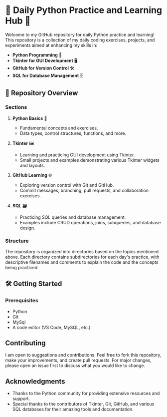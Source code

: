 # 🐍 Daily Python Practice and Learning Hub 🚀

Welcome to my GitHub repository for daily Python practice and learning! This repository is a collection of my daily coding exercises, projects, and experiments aimed at enhancing my skills in:

- **Python Programming** 🐍
- **Tkinter for GUI Development** 🖥️
- **GitHub for Version Control** 🛠️
- **SQL for Database Management** 🗄️

## 📂 Repository Overview

### Sections

1. **Python Basics** 📘
   - Fundamental concepts and exercises.
   - Data types, control structures, functions, and more.

2. **Tkinter** 🖼️
   - Learning and practicing GUI development using Tkinter.
   - Small projects and examples demonstrating various Tkinter widgets and layouts.

3. **GitHub Learning** 🌐
   - Exploring version control with Git and GitHub.
   - Commit messages, branching, pull requests, and collaboration exercises.

4. **SQL** 🗃️
   - Practicing SQL queries and database management.
   - Examples include CRUD operations, joins, subqueries, and database design.

### Structure

The repository is organized into directories based on the topics mentioned above. Each directory contains subdirectories for each day's practice, with descriptive filenames and comments to explain the code and the concepts being practiced.

## 🛠️ Getting Started

### Prerequisites

- Python 
- Git
- MySql
- A code editor (VS Code, MySQL, etc.)

## Contributing

I am open to suggestions and contributions. Feel free to fork this repository, make your improvements, and create pull requests. For major changes, please open an issue first to discuss what you would like to change.

## Acknowledgments

- Thanks to the Python community for providing extensive resources and support.
- Special thanks to the contributors of Tkinter, Git, GitHub, and various SQL databases for their amazing tools and documentation.

